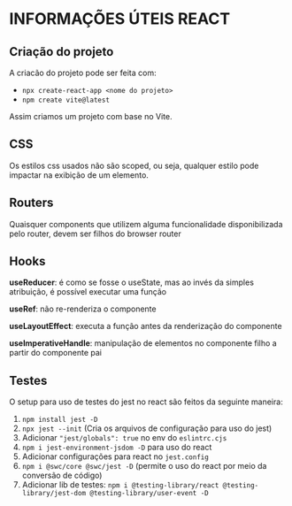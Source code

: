 # INFORMAÇÕES ÚTEIS REACT

## Criação do projeto

A criacão do projeto pode ser feita com:

- `npx create-react-app <nome do projeto>`
- `npm create vite@latest`

Assim criamos um projeto com base no Vite.

## CSS

Os estilos css usados não são scoped, ou seja, qualquer estilo pode impactar na exibição de um elemento.

## Routers

Quaisquer components que utilizem alguma funcionalidade disponibilizada pelo router, devem ser filhos do browser router

## Hooks

**useReducer**: é como se fosse o useState, mas ao invés da simples atribuição, é possível executar uma função

**useRef**: não re-renderiza o componente

**useLayoutEffect**: executa a função antes da renderização do componente

**useImperativeHandle**: manipulação de elementos no componente filho a partir do componente pai

## Testes

O setup para uso de testes do jest no react são feitos da seguinte maneira:

1. `npm install jest -D`
2. `npx jest --init` (Cria os arquivos de configuração para uso do jest)
3. Adicionar `"jest/globals": true` no env do `eslintrc.cjs`
4. `npm i jest-environment-jsdom -D` para uso do react
4. Adicionar configurações para react no `jest.config`
5. `npm i @swc/core @swc/jest -D` (permite o uso do react por meio da conversão de código)
6. Adicionar lib de testes: `npm i @testing-library/react @testing-library/jest-dom @testing-library/user-event -D`
